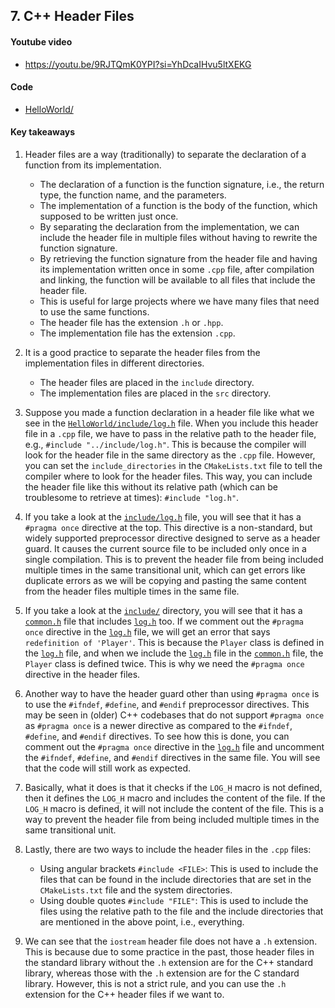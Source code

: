 ## 7. C++ Header Files

#### Youtube video

- https://youtu.be/9RJTQmK0YPI?si=YhDcaIHvu5ltXEKG

#### Code

- [HelloWorld/](HelloWorld/)

#### Key takeaways

1. Header files are a way (traditionally) to separate the declaration of a function from its implementation.
    - The declaration of a function is the function signature, i.e., the return type, the function name, 
    and the parameters.
    - The implementation of a function is the body of the function, which supposed to be written just once.
    - By separating the declaration from the implementation, we can include the header file in multiple 
    files without having to rewrite the function signature.
    - By retrieving the function signature from the header file and having its implementation written once 
    in some `.cpp` file, after compilation and linking, the function will be available to all files that
    include the header file.
    - This is useful for large projects where we have many files that need to use the same functions.
    - The header file has the extension `.h` or `.hpp`.
    - The implementation file has the extension `.cpp`.

2. It is a good practice to separate the header files from the implementation files in different directories.
    - The header files are placed in the `include` directory.
    - The implementation files are placed in the `src` directory.

3. Suppose you made a function declaration in a header file like what we see in the 
[`HelloWorld/include/log.h`](HelloWorld/include/log.h) file. When you include this header file in
a `.cpp` file, we have to pass in the relative path to the header file, e.g., `#include "../include/log.h"`. 
This is because the compiler will look for the header file in the same directory as the `.cpp` file. 
However, you can set the `include_directories` in the `CMakeLists.txt` file to tell the compiler where to
look for the header files. This way, you can include the header file like this without its relative path 
(which can be troublesome to retrieve at times): `#include "log.h"`.

4. If you take a look at the [`include/log.h`](HelloWorld/include/log.h) file, you will see that it has
a `#pragma once` directive at the top. This directive is a non-standard, but widely supported preprocessor
directive designed to serve as a header guard. It causes the current source file to be included only once 
in a single compilation. This is to prevent the header file from being included multiple times in the same
transitional unit, which can get errors like duplicate errors as we will be copying and pasting the same
content from the header files multiple times in the same file.

5. If you take a look at the [`include/`](HelloWorld/include/) directory, you will see that it has a
[`common.h`](HelloWorld/include/common.h) file that includes [`log.h`](HelloWorld/include/log.h) too.
If we comment out the `#pragma once` directive in the [`log.h`](HelloWorld/include/log.h) file, we will
get an error that says `redefinition of 'Player'`. This is because the `Player` class is defined in the
[`log.h`](HelloWorld/include/log.h) file, and when we include the [`log.h`](HelloWorld/include/log.h) file
in the [`common.h`](HelloWorld/include/common.h) file, the `Player` class is defined twice. This is why
we need the `#pragma once` directive in the header files.

6. Another way to have the header guard other than using `#pragma once` is to use the `#ifndef`, `#define`,
and `#endif` preprocessor directives. This may be seen in (older) C++ codebases that do not support `#pragma once`
as `#pragma once` is a newer directive as compared to the `#ifndef`, `#define`, and `#endif` directives.
To see how this is done, you can comment out the `#pragma once` directive in the [`log.h`](HelloWorld/include/log.h)
file and uncomment the `#ifndef`, `#define`, and `#endif` directives in the same file. You will see that the
code will still work as expected.

7. Basically, what it does is that it checks if the `LOG_H` macro is not defined, then it defines the `LOG_H`
macro and includes the content of the file. If the `LOG_H` macro is defined, it will not include the content
of the file. This is a way to prevent the header file from being included multiple times in the same transitional
unit.

8. Lastly, there are two ways to include the header files in the `.cpp` files:
    - Using angular brackets `#include <FILE>`: This is used to include the files that can be found in the
    include directories that are set in the `CMakeLists.txt` file and the system directories.
    - Using double quotes `#include "FILE"`: This is used to include the files using the relative path to
    the file and the include directories that are mentioned in the above point, i.e., everything.

9. We can see that the `iostream` header file does not have a `.h` extension. This is because due to some
practice in the past, those header files in the standard library without the `.h` extension are for the 
C++ standard library, whereas those with the `.h` extension are for the C standard library. However,
this is not a strict rule, and you can use the `.h` extension for the C++ header files if we want to.

